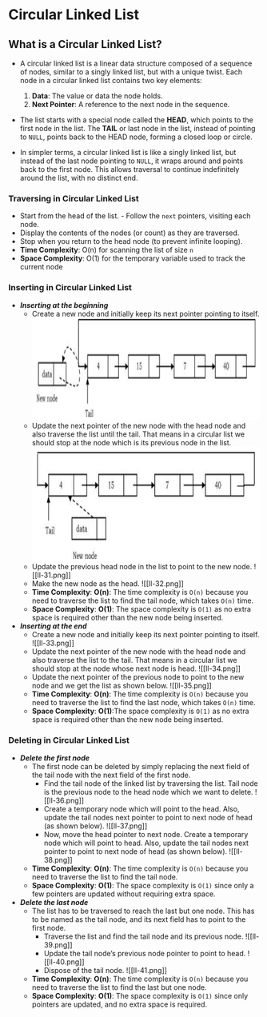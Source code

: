 # Circular Linked List
## What is a Circular Linked List?
- A circular linked list is a linear data structure composed of a sequence of nodes, similar to a singly linked list, but with a unique twist. Each node in a circular linked list contains two key elements:

  1. **Data**: The value or data the node holds.
  2. **Next Pointer**: A reference to the next node in the sequence.

- The list starts with a special node called the **HEAD**, which points to the first node in the list. The **TAIL** or last node in the list, instead of pointing to `NULL`, points back to the HEAD node, forming a closed loop or circle.
- In simpler terms, a circular linked list is like a singly linked list, but instead of the last node pointing to `NULL`, it wraps around and points back to the first node. This allows traversal to continue indefinitely around the list, with no distinct end.

### Traversing in Circular Linked List 
- Start from the head of the list. - Follow the `next` pointers, visiting each node. 
- Display the contents of the nodes (or count) as they are traversed. 
- Stop when you return to the head node (to prevent infinite looping). 
- **Time Complexity**: O(n) for scanning the list of size `n`
- **Space Complexity**: O(1) for the temporary variable used to track the current node
### Inserting in Circular Linked List
- ***Inserting at the beginning***
	- Create a new node and initially keep its next pointer pointing to itself.
	 ![image](images/ll-29.png)
	- Update the next pointer of the new node with the head node and also traverse the list until the tail. That means in a circular list we should stop at the node which is its previous node in the list.
	  ![image](images/ll-30.png)
	- Update the previous head node in the list to point to the new node.
	 ![[ll-31.png]]
	- Make the new node as the head.
	 ![[ll-32.png]]
	- **Time Complexity**: **O(n)**: The time complexity is `O(n)` because you need to traverse the list to find the tail node, which takes `O(n)` time.
	- **Space Complexity**: **O(1)**: The space complexity is `O(1)` as no extra space is required other than the new node being inserted.
- ***Inserting at the end***
	- Create a new node and initially keep its next pointer pointing to itself.
	 ![[ll-33.png]]
	- Update the next pointer of the new node with the head node and also traverse the list to the tail. That means in a circular list we should stop at the node whose next node is head.
	 ![[ll-34.png]]
	- Update the next pointer of the previous node to point to the new node and we get the list as shown below.
	 ![[ll-35.png]]
	- **Time Complexity**: **O(n)**: The time complexity is `O(n)` because you need to traverse the list to find the last node, which takes `O(n)` time.
	- **Space Complexity**: **O(1)**:The space complexity is `O(1)` as no extra space is required other than the new node being inserted.
### Deleting in Circular Linked List
- ***Delete the first node***
	- The first node can be deleted by simply replacing the next field of the tail node with the next field of the first node. 
		- Find the tail node of the linked list by traversing the list. Tail node is the previous node to the head node which we want to delete.
		 ![[ll-36.png]]
		- Create a temporary node which will point to the head. Also, update the tail nodes next pointer to point to next node of head (as shown below).
		 ![[ll-37.png]]
		- Now, move the head pointer to next node. Create a temporary node which will point to head. Also, update the tail nodes next pointer to point to next node of head (as shown below).
		 ![[ll-38.png]]
	- **Time Complexity**: **O(n)**: The time complexity is `O(n)` because you need to traverse the list to find the tail node.
	- **Space Complexity**: **O(1)**: The space complexity is `O(1)` since only a few pointers are updated without requiring extra space.
- ***Delete the last node***
	- The list has to be traversed to reach the last but one node. This has to be named as the tail node, and its next field has to point to the first node. 
		- Traverse the list and find the tail node and its previous node.
		  ![[ll-39.png]]
		- Update the tail node’s previous node pointer to point to head.
		  ![[ll-40.png]]
		- Dispose of the tail node.
		  ![[ll-41.png]]
	- **Time Complexity**: **O(n)**: The time complexity is `O(n)` because you need to traverse the list to find the last but one node.
	- **Space Complexity**: **O(1)**: The space complexity is `O(1)` since only pointers are updated, and no extra space is required.
